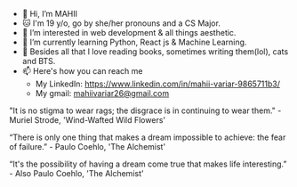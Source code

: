 - 👋 Hi, I’m MAHII
- 🐱 I'm 19 y/o, go by she/her pronouns and a CS Major.
- 👀 I’m interested in web development & all things aesthetic.
- 🌱 I’m currently learning Python, React js & Machine Learning.
- 💞️ Besides all that I love reading books, sometimes writing them(lol), cats and BTS.
- 📫 Here's how you can reach me 
    - My LinkedIn: https://www.linkedin.com/in/mahii-variar-9865711b3/
    - My gmail: mahiivariar26@gmail.com
    
"It is no stigma to wear rags; the disgrace is in continuing to wear them." - Muriel Strode, 'Wind-Wafted Wild Flowers'

“There is only one thing that makes a dream impossible to achieve: the fear of failure.” - Paulo Coehlo, 'The Alchemist'

“It's the possibility of having a dream come true that makes life interesting.” - Also Paulo Coehlo, 'The Alchemist'

<!---
mahiiverse1/mahiiverse1 is a ✨ special ✨ repository because its `README.md` (this file) appears on your GitHub profile.
You can click the Preview link to take a look at your changes.
--->

